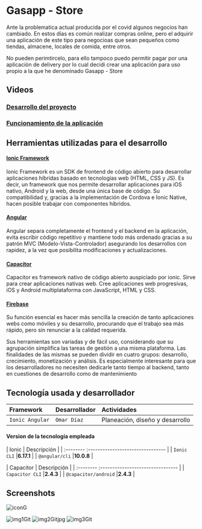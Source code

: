 
# Gasapp - Store

Ante la problematica actual producida por el covid algunos negocios han cambiado.
En estos días es común realizar compras online, pero el adquirir una aplicación de este tipo
para negocioas que sean pequeños como tiendas, almacene, locales de comida, entre otros.

No pueden perimtircelo, para ello tampoco puedo permitir pagar por una aplicación de delivery
por lo cual decidi crear una aplicación para uso propio a la que he denominado Gasapp - Store

## Videos

### [Desarrollo del proyecto](https://youtu.be/RGmNg6XA2f4?t=68)
### [Funcionamiento de la aplicación]()


## Herramientas utilizadas para el desarrollo


#### [Ionic Framework](https://profile.es/blog/que-es-ionic/)

Ionic Framework es un SDK de frontend de código abierto para desarrollar aplicaciones híbridas basado en tecnologías web (HTML, CSS y JS). Es decir, un framework que nos permite desarrollar aplicaciones para iOS nativo, Android y la web, desde una única base de código. Su compatibilidad y, gracias a la implementación de Cordova e Ionic Native, hacen posible trabajar con componentes híbridos.

#### [Angular](https://www.qualitydevs.com/2019/09/16/que-es-angular-y-para-que-sirve/)

Angular separa completamente el frontend y el backend en la aplicación, evita escribir código repetitivo y mantiene todo más ordenado gracias a su patrón MVC (Modelo-Vista-Controlador) asegurando los desarrollos con rapidez, a la vez que posibilita modificaciones y actualizaciones.

#### [Capacitor](https://capacitorjs.com/)

Capacitor es framework nativo de código abierto auspiciado por ionic. Sirve para crear aplicaciones nativas web. Cree aplicaciones web progresivas, iOS y Android multiplataforma con JavaScript, HTML y CSS.

#### [Firebase](https://www.digital55.com/desarrollo-tecnologia/que-es-firebase-funcionalidades-ventajas-conclusiones/)

Su función esencial es hacer más sencilla la creación de tanto aplicaciones webs como móviles y su desarrollo, procurando que el trabajo sea más rápido, pero sin renunciar a la calidad requerida.

Sus herramientas son variadas y de fácil uso, considerando que su agrupación simplifica las tareas de gestión a una misma plataforma. Las finalidades de las mismas se pueden dividir en cuatro grupos: desarrollo, crecimiento, monetización y análisis. Es especialmente interesante para que los desarrolladores no necesiten dedicarle tanto tiempo al backend, tanto en cuestiones de desarrollo como de mantenimiento


## Tecnología usada y desarrollador



| Framework | Desarrollador     | Actividades                |
| :-------- | :------- | :------------------------- |
| `Ionic Angular` | `Omar Díaz` | Planeación, diseño y desarrollo |


#### Version de la tecnología empleada


| Ionic |  Descripción                       |
| :-------- :-------------------------------- |
| `Ionic CLI`       |**6.17.1** |
| `@angular/cli`       |**10.0.8** |

| Capacitor |  Descripción                       |
| :-------- :-------------------------------- |
| `Capacitor CLI`       |**2.4.3** |
| `@capacitor/android`       |**2.4.3** |

## Screenshots

![iconG](https://user-images.githubusercontent.com/32933851/133056727-4c6ba5e5-d2c5-489b-a0e8-35bab13044ed.png)

![img1Git](https://user-images.githubusercontent.com/32933851/133057062-4c07e481-a020-45d7-a30b-b31f6521e5c2.jpg) 
![img2Gitjpg](https://user-images.githubusercontent.com/32933851/133057642-4e66db3f-cf01-45e1-a770-0560b58791ce.jpg)
![img3Git](https://user-images.githubusercontent.com/32933851/133057668-803a37e6-205a-4643-b7b4-6e5c37442a28.jpg)



